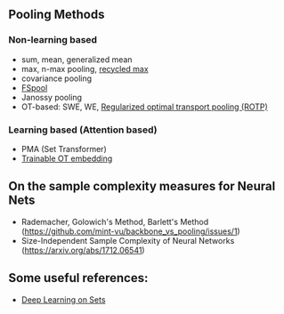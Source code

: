 ## Pooling Methods
### Non-learning based
* sum, mean, generalized mean
* max, n-max pooling, [recycled max](https://openaccess.thecvf.com/content/CVPR2022/html/Chen_Why_Discard_if_You_Can_Recycle_A_Recycling_Max_Pooling_CVPR_2022_paper.html)
* covariance pooling
* [FSpool](https://github.com/Cyanogenoid/fspool)
* Janossy pooling
* OT-based: SWE, WE, [Regularized optimal transport pooling (ROTP)](https://arxiv.org/pdf/2212.06339.pdf)
### Learning based (Attention based)
* PMA (Set Transformer)
* [Trainable OT embedding](https://openreview.net/forum?id=ZK6vTvb84s)
## On the sample complexity measures for Neural Nets
* Rademacher, Golowich's Method, Barlett's Method  (https://github.com/mint-vu/backbone_vs_pooling/issues/1)
* Size-Independent Sample Complexity of Neural Networks (https://arxiv.org/abs/1712.06541)
## Some useful references: 

* [Deep Learning on Sets](https://fabianfuchsml.github.io/learningonsets/#fn:limitations_result)

